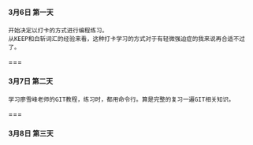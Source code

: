 #### 3月6日 第一天
    开始决定以打卡的方式进行编程练习。
    从KEEP和白斩词汇的经验来看，这种打卡学习的方式对于有轻微强迫症的我来说再合适不过了。
===
#### 3月7日 第二天
    学习廖雪峰老师的GIT教程，练习时，都用命令行。算是完整的复习一遍GIT相关知识。
===
#### 3月8日 第三天
